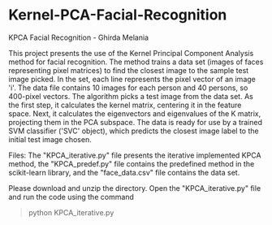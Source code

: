 # Kernel-PCA-Facial-Recognition

KPCA Facial Recognition - Ghirda Melania

This project presents the use of the Kernel Principal Component Analysis method for facial recognition. The method trains a data set (images of faces representing pixel matrices) to find the closest image to the sample test image picked. 
In the set, each line represents the pixel vector of an image 'i'. The data file contains 10 images for each person and 40 persons, so 400-pixel vectors. The algorithm picks a test image from the data set. As the first step, it calculates the kernel matrix, centering it in the feature space. Next, it calculates the eigenvectors and eigenvalues of the K matrix, projecting them in the PCA subspace. The data is ready for use by a trained SVM classifier ('SVC' object), which predicts the closest image label to the initial test image chosen.

Files:
The "KPCA_iterative.py" file presents the iterative implemented KPCA method, the "KPCA_predef.py" file contains the predefined method in the scikit-learn library, and the "face_data.csv" file contains the data set.

Please download and unzip the directory. Open the "KPCA_iterative.py" file and run the code using the command
> python KPCA_iterative.py
